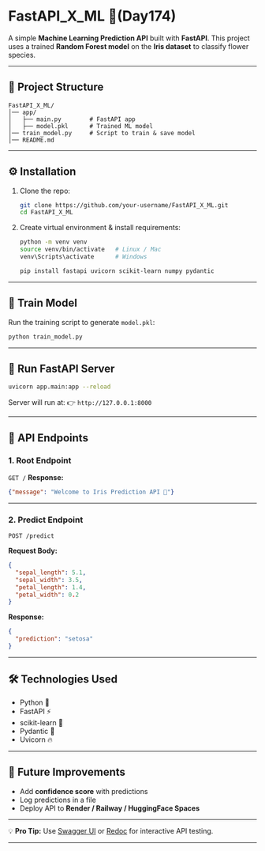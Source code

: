 # FastAPI\_X\_ML 🚀(Day174)


A simple **Machine Learning Prediction API** built with **FastAPI**.
This project uses a trained **Random Forest model** on the **Iris dataset** to classify flower species.

---

## 📂 Project Structure

```
FastAPI_X_ML/
│── app/
│   ├── main.py        # FastAPI app
│   ├── model.pkl      # Trained ML model
│── train_model.py     # Script to train & save model
│── README.md
```

---

## ⚙️ Installation

1. Clone the repo:

   ```bash
   git clone https://github.com/your-username/FastAPI_X_ML.git
   cd FastAPI_X_ML
   ```

2. Create virtual environment & install requirements:

   ```bash
   python -m venv venv
   source venv/bin/activate   # Linux / Mac
   venv\Scripts\activate      # Windows

   pip install fastapi uvicorn scikit-learn numpy pydantic
   ```

---

## 🧠 Train Model

Run the training script to generate `model.pkl`:

```bash
python train_model.py
```

---

## 🚀 Run FastAPI Server

```bash
uvicorn app.main:app --reload
```

Server will run at:
👉 `http://127.0.0.1:8000`

---

## 📌 API Endpoints

### 1. Root Endpoint

`GET /`
**Response:**

```json
{"message": "Welcome to Iris Prediction API 🚀"}
```

---

### 2. Predict Endpoint

`POST /predict`

**Request Body:**

```json
{
  "sepal_length": 5.1,
  "sepal_width": 3.5,
  "petal_length": 1.4,
  "petal_width": 0.2
}
```

**Response:**

```json
{
  "prediction": "setosa"
}
```

---

## 🛠️ Technologies Used

* Python 🐍
* FastAPI ⚡
* scikit-learn 🤖
* Pydantic 📝
* Uvicorn 🔥

---

## 🌟 Future Improvements

* Add **confidence score** with predictions
* Log predictions in a file
* Deploy API to **Render / Railway / HuggingFace Spaces**

---

💡 **Pro Tip:** Use [Swagger UI](http://127.0.0.1:8000/docs) or [Redoc](http://127.0.0.1:8000/redoc) for interactive API testing.

---
